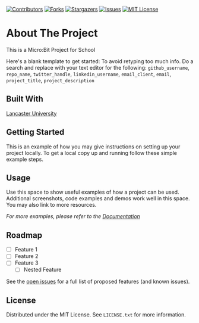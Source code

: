 [![Contributors][contributors-shield]][contributors-url]
[![Forks][forks-shield]][forks-url]
[![Stargazers][stars-shield]][stars-url]
[![Issues][issues-shield]][issues-url]
[![MIT License][license-shield]][license-url]


# About The Project

This is a Micro:Bit Project for School

Here's a blank template to get started: To avoid retyping too much info. Do a search and replace with your text editor for the following: `github_username`, `repo_name`, `twitter_handle`, `linkedin_username`, `email_client`, `email`, `project_title`, `project_description`


## Built With

[Lancaster University](https://lancaster-university.github.io/microbit-docs/)

## Getting Started

This is an example of how you may give instructions on setting up your project locally.
To get a local copy up and running follow these simple example steps.


## Usage

Use this space to show useful examples of how a project can be used. Additional screenshots, code examples and demos work well in this space. You may also link to more resources.

_For more examples, please refer to the [Documentation](https://example.com)_


## Roadmap

- [ ] Feature 1
- [ ] Feature 2
- [ ] Feature 3
    - [ ] Nested Feature

See the [open issues](https://github.com/NaegeliJ/MicroBit_Projekt/issues) for a full list of proposed features (and known issues).


## License

Distributed under the MIT License. See `LICENSE.txt` for more information.

[contributors-shield]: https://img.shields.io/github/contributors/NaegeliJ/MicroBit_Projekt.svg?style=for-the-badge
[contributors-url]: https://github.com/NaegeliJ/MicroBit_Projekt/graphs/contributors
[forks-shield]: https://img.shields.io/github/forks/NaegeliJ/MicroBit_Projekt.svg?style=for-the-badge
[forks-url]: https://github.com/NaegeliJ/MicroBit_Projekt/network/members
[stars-shield]: https://img.shields.io/github/stars/NaegeliJ/MicroBit_Projekt.svg?style=for-the-badge
[stars-url]: https://github.com/NaegeliJ/MicroBit_Projekt/stargazers
[issues-shield]: https://img.shields.io/github/issues/NaegeliJ/MicroBit_Projekt.svg?style=for-the-badge
[issues-url]: https://github.com/NaegeliJ/MicroBit_Projekt/issues
[license-shield]: https://img.shields.io/github/license/NaegeliJ/MicroBit_Projekt.svg?style=for-the-badge
[license-url]: https://github.com/NaegeliJ/MicroBit_Projekt/LICENSE.txt
